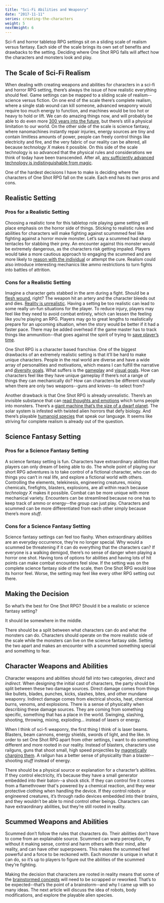 ```yaml
---
title: "Sci-Fi Abilities and Weaponry"
date: "2017-11-11"
series: creating-the-characters
weight: 5
nextWeight: 6
---
```


Sci-fi and horror tabletop RPG settings sit on a sliding scale of realism versus fantasy. Each side of the scale brings its own set of benefits and drawbacks to the setting. Deciding where One Shot RPG falls will affect how the characters and monsters look and play.<!--more-->

## The Scale of Sci-Fi Realism
When dealing with creating weapons and abilities for characters in a sci-fi and horror RPG setting, there’s always the issue of how realistic everything should feel. Game settings can be mapped to a sliding scale of realism--science versus fiction. On one end of the scale there’s complete realism, where a single stab wound can kill someone, advanced weaponry would require too much energy to function, and machines would be too hot or heavy to hold or lift. We can do amazing things now, and will probably be able to do even more [300 years into the future](/blog/creating-the-setting/technology-and-the-military/#timeframe), but there’s still a physical limitation to our world. On the other side of the scale is science fantasy, where nanomachines instantly repair injuries, energy sources are tiny and contain limitless amounts of power, people can freely control things like electricity and fire, and the very fabric of our reality can be altered, all because _technology X_ makes it possible. On this side of the scale technology is so advanced that the physical rules and considerations we think of today have been transcended. After all, [any sufficiently advanced technology is indistinguishable from magic](https://en.wikipedia.org/wiki/Clarke%27s_three_laws).

One of the hardest decisions I have to make is deciding where the characters of One Shot RPG fall on the scale. Each end has its own pros and cons.

## Realistic Setting
### Pros for a Realistic Setting
Choosing a realistic tone for this tabletop role playing game setting will place emphasis on the horror side of things. Sticking to realistic rules and abilities for characters will make fighting against scummmed feel like fighting against a horror movie monster. Let’s say a scummed had sharp tentacles for stabbing their prey. An encounter against this monster would be extremely dangerous, as the characters risk getting impaled. Players would take a more cautious approach to engaging the scummed and are more likely to [reason with the individual](/blog/creating-the-setting/expanding-upon-scum-and-horror/#dealing-with-a-scummed-monster) or attempt the cure. Realism could also introduce interesting mechanics like ammo restrictions to turn fights into battles of attrition.

### Cons for a Realistic Setting
Imagine a character gets stabbed in the arm during a fight. Should be a [flesh wound](http://tvtropes.org/pmwiki/pmwiki.php/Main/OnlyAFleshWound), right? The weapon hit an artery and the character bleeds out and dies. [Reality is unrealistic](http://tvtropes.org/pmwiki/pmwiki.php/Main/RealityIsUnrealistic). Having a setting be too realistic can lead to some really un-fun situations for the player. To reduce injury, players may feel like they need to avoid combat entirely, which can lessen the feeling like you’re playing an RPG. Players may go to great lengths to realistically prepare for an upcoming situation, when the story would be better if it had a faster pace. There may be added overhead if the game master has to track things like ammunition--that goes against the spirit of trying to [save player’s time](/blog/creating-the-setting/justification-for-one-shot-rpg/#the-issue-of-time).

One Shot RPG is a character based franchise. One of the biggest drawbacks of an extremely realistic setting is that it’ll be hard to make unique characters. People in the real world are diverse and have a wide array of personalities and motivations, which means I can fulfill the narrative and [diversity goals](/blog/creating-the-characters/diversity-goals/). What suffers is the [gameplay](/blog/creating-the-characters/gameplay-and-narrative-goals/#gameplay-goals) and [visual goals](/blog/creating-the-characters/visual-goals/). How can characters feel like they have unique gameplay if there’s not a range of things they can mechanically do? How can characters be different visually when there are only two weapons--guns and knives--to select from?

Another drawback is that One Shot RPG is already unrealistic. There’s an invisible substance that can [read thoughts and emotions](/blog/creating-the-setting/expanding-upon-scum-and-horror/#scum) which turns people into monsters. There’s a [giant machine that’s the size of a dwarf planet](/blog/creating-the-setting/better-elevator-pitch/#the-pluto-factor). The solar system is infested with twisted alien horrors that defy biology. And there’s playable [humanoid species](/blog/creating-the-setting/planets-and-races/) that speak our language. It seems like striving for complete realism is already out of the question.

## Science Fantasy Setting
### Pros for a Science Fantasy Setting
A science fantasy setting is fun. Characters have extraordinary abilities that players can only dream of being able to do. The whole point of playing our short RPG adventures is to take control of a fictional character, who can do things you can’t in real life, and explore a fictional world with others. Controlling the elements, telekinesis, engineering creatures, mixing chemicals, firefights, blasters, explosions, are all within reach because _technology X_ makes it possible. Combat can be more unique with more mechanical variety. Encounters can be streamlined because no one has to keep track of ammo or energy--the group can just play. Characters and scummed can be more differentiated from each other simply because there’s more _stuff_.

### Cons for a Science Fantasy Setting
Science fantasy settings can feel too flashy. When extraordinary abilities are an everyday occurrence, they’re no longer special. Why would a scummed be threatening if it can do everything that the characters can? If everyone is a walking demigod, there’s no sense of danger when playing a horror one shot. Having tons of options for abilities and having lots of hit points can make combat encounters feel slow. If the setting was on the complete science fantasy side of the scale, then One Shot RPG would lose its horror feel. Worse, the setting may feel like every other RPG setting out there.

## Making the Decision
So what’s the best for One Shot RPG? Should it be a realistic or science fantasy setting?

It should be somewhere in the middle.

There should be a split between what characters can do and what the monsters can do. Characters should operate on the more realistic side of the scale while the monsters can live on the science fantasy side. Setting the two apart and makes an encounter with a scummed something special and something to fear.

## Character Weapons and Abilities
Character weapons and abilities should fall into two categories, _direct_ and _indirect_. When designing the initial cast of characters, the party should be split between these two damage sources. Direct damage comes from things like bullets, blades, punches, kicks, slashes, bites, and other mundane weaponry. Indirect damage comes from electrical shocks, heat, chemical burns, venoms, and explosions. There is a sense of physicality when describing these damage sources. They are coming from something specific, something that has a place in the world. Swinging, slashing, shooting, throwing, mixing, exploding... instead of lasers or energy.

When I think of sci-fi weaponry, the first thing I think of is laser beams. Blasters, beam cannons, energy shields, swords of light, and the like. In order to set One Shot RPG apart from other settings, I want to do something different and more rooted in our reality. Instead of blasters, characters use railguns, guns that shoot small, high speed projectiles by [magnetically charging them](https://en.wikipedia.org/wiki/Railgun). A railgun has a better sense of physicality than a blaster--shooting _stuff_ instead of energy.

There should be a physical source or explanation for a character’s abilities. If they control electricity, it’s because they have a small generator embedded into their baton--a shock stick. If they can control fire it comes from a flamethrower that's powered by a chemical reaction, and they wear protective clothing when handling the device. If they control robots or engineered creatures, it’s through radio devices embedded into their brains, and they wouldn’t be able to mind control other beings. Characters can have extraordinary abilities, but they’re still rooted in reality.

## Scummed Weapons and Abilities
Scummed don’t follow the rules that characters do. Their abilities don’t have to come from an explainable source. Scummed can warp perception, fly without it making sense, control and harm others with their mind, alter reality, and can have other superpowers. This makes the scummed feel powerful and a force to be reckoned with. Each monster is unique in what it can do, so it’s up to players to figure out the abilities of the scummed they’re fighting.

Making the decision that characters are rooted in reality means that some of the [brainstormed concepts](/blog/creating-the-characters/brainstorming-the-starting-cast/) will need to be scrapped or reworked. That’s to be expected--that’s the point of a brainstorm--and why I came up with so many ideas. The next article will discuss the idea of robots, body modifications, and explore the playable alien species.
